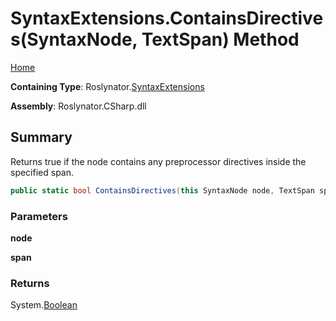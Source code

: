 # SyntaxExtensions\.ContainsDirectives\(SyntaxNode, TextSpan\) Method

[Home](../../../README.md)

**Containing Type**: Roslynator\.[SyntaxExtensions](../README.md)

**Assembly**: Roslynator\.CSharp\.dll

## Summary

Returns true if the node contains any preprocessor directives inside the specified span\.

```csharp
public static bool ContainsDirectives(this SyntaxNode node, TextSpan span)
```

### Parameters

**node**

**span**

### Returns

System\.[Boolean](https://docs.microsoft.com/en-us/dotnet/api/system.boolean)

